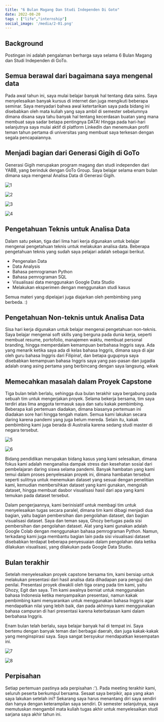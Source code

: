 ```yaml
---
title: "6 Bulan Magang Dan Studi Independen Di Goto"
date: 2022-08-20
tags : ["life","internship"]
social_image: '/media/2-01.png'
---
```


## Background

Postingan ini adalah pengalaman berharga saya selama 6 Bulan Magang dan Studi Independen di GoTo.

## Semua berawal dari bagaimana saya mengenal data

Pada awal tahun ini, saya mulai belajar banyak hal tentang data sains. Saya menyelesaikan banyak kursus di internet dan juga mengikuti beberapa seminar. Saya menyadari bahwa awal ketertarikan saya pada bidang ini disebabkan oleh mata kuliah yang saya ambil di semester sebelumnya dimana disana saya tahu banyak hal tentang kecerdasan buatan yang mana membuat saya sadar betapa pentingnya DATA! Hingga pada hari-hari selanjutnya saya mulai aktif di platform LinkedIn dan menemukan profil teman tahun pertama di universitas yang membuat saya terkesan dengan segala pencapaiannya.

## Menjadi bagian dari Generasi Gigih di GoTo

Generasi Gigih merupakan program magang dan studi independen dari YABB, yang berinduk dengan GoTo Group. Saya belajar selama enam bulan dimana saya mengenal Analisa Data di Generasi Gigih.

![1](/media/2-01.png)

![2](/media/2-02.png)

![3](/media/2-03.png)

![4](/media/2-04.png)

## Pengetahuan Teknis untuk Analisa Data
    
Dalam satu pekan, tiga dari lima hari kerja digunakan untuk belajar mengenai pengetahuan teknis untuk melakukan analisa data. Beberapa pengetahuan teknis yang sudah saya pelajari adalah sebagai berikut.
- Pengenalan Data
- Data Analysis
- Bahasa pemrograman Python
- Bahasa pemrograman SQL
- Visualisasi data menggunakan Google Data Studio
- Melakukan eksperimen dengan menggunakan studi kasus

Semua materi yang dipelajari juga diajarkan oleh pembimbing yang berbeda. :)
    

## Pengetahuan Non-teknis untuk Analisa Data

Sisa hari kerja digunakan untuk belajar mengenai pengetahuan non-teknis. Saya belajar mengenai soft skills yang berguna pada dunia kerja, seperti membuat resume, portofolio, manajemen waktu, membuat personal branding, hingga memperdalam kemampuan berbahasa Inggris saya. Ada yang menarik ketika saya ada di kelas bahasa Inggris, dimana saya di ajar oleh guru bahasa Inggris dari Filipina!, dan betapa gugupnya saya disebabkan kemampuan bahasa Inggris saya yang pas-pasan dan jugadia adalah orang asing pertama yang berbincang dengan saya langsung. wkwk
    
    
## Memecahkan masalah dalam Proyek Capstone

Tiga bulan telah berlalu, sehingga dua bulan terakhir saya bergabung pada sebuah tim untuk mengerjakan proyek. Selama bekerja bersama, tim saya terdiri atas lima anggota termasuk saya dan satu kakak pembimbing. Beberapa kali pertemuan diadakan, dimana biasanya pertemuan ini diadakan sore hari hingga tengah malam. Semua kami lakukan secara daring karena pandemi yang juga belum mereda. Selain itu, kakak pembimbing kami juga berada di Australia karena sedang studi master di negara tersebut.

![5](/media/2-05.png)

![6](/media/2-06.png)

Bidang pendidikan merupakan bidang kasus yang kami selesaikan, dimana fokus kami adalah menganalisa dampak stress dan kesehatan sosial dari pembelajaran daring siswa selama pandemi. Banyak hambatan yang kami temui dalam proses penyelesaian proyek ini, dimana hambatan tersebut seperti sulitnya untuk menemukan dataset yang sesuai dengan penelitian kami, kemudian membersihkan dataset yang kami gunakan, mengolah dataset, hingga membuat dasbor visualisasi hasil dari apa yang kami temukan pada dataset tersebut.    
    
Dalam pengerjaannya, kami berinisiatif untuk membagi tim untuk menyelesaikan tugas secara paralel, dimana tim kami dibagi menjadi dua bagian, yaitu bagian pembersihan dan pengolahan dataset, dan bagian visualisasi dataset. Saya dan teman saya, Ghozy bertugas pada sisi pembersihan dan pengolahan dataset. Alat yang kami gunakan adalah Google Colab dengan menggunakan bahasa pemrograman Python. Namun, terkadang kami juga membantu bagian lain pada sisi visualisasi dataset disebabkan terdapat beberapa penyesuaian dalam pengolahan data ketika dilakukan visualisasi, yang dilakukan pada Google Data Studio.
    
## Bulan terakhir

Setelah menyelesaikan proyek capstone bersama tim, kami bersiap untuk melakukan presentasi dari hasil analisa data dihadapan para penguji dan penilai. Presentasi proyek diwakili oleh tiga orang pada tim kami, yaitu Ghozy, Egit dan saya. Tim kami awalnya berniat untuk menggunakan bahasa Indonesia ketika menyampaikan presentasi, namun kakak pembimbing kami menyarankan untuk menggunakan bahasa Inggris agar mendapatkan nilai yang lebih baik, dan pada akhirnya kami menggunakan bahasa campuran di hari presentasi karena keterbatasan kami dalam berbahasa Inggris.

Enam bulan telah berlalu, saya belajar banyak hal di tempat ini. Saya bertemu dengan banyak teman dari berbagai daerah, dan juga kakak-kakak yang menginspirasi saya. Saya sangat bersyukur mendapatkan kesempatan ini.

![7](/media/2-07.png)

![8](/media/2-08.png)

## Perpisahan

Setiap pertemuan pastinya ada perpisahan :'). Pada meeting terakhir kami, seluruh peserta berkumpul bersama. Sesaat saya berpikir, apa yang akan saya lakukan setelah ini? Sekarang saya harus menantang diri saya sendiri dan hanya dengan keterampilan saya sendiri. Di semester selanjutnya, saya memutuskan mengambil mata kuliah tugas akhir untuk menyelesaikan studi sarjana saya akhir tahun ini.
